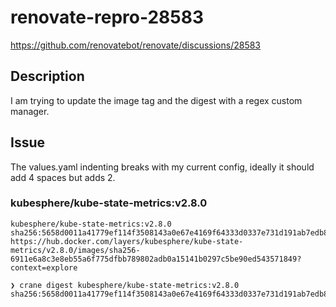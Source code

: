 # renovate-repro-28583
https://github.com/renovatebot/renovate/discussions/28583

## Description

I am trying to update the image tag and the digest with a regex custom manager.

## Issue

The values.yaml indenting breaks with my current config, ideally it should add 4 spaces but adds 2.

### kubesphere/kube-state-metrics:v2.8.0

```
kubesphere/kube-state-metrics:v2.8.0
sha256:5658d0011a41779ef114f3508143a0e67e4169f64333d0337e731d191ab7edb8
https://hub.docker.com/layers/kubesphere/kube-state-metrics/v2.8.0/images/sha256-6911e6a8c3e8eb55a6f775dfbb789802adb0a15141b0297c5be90ed543571849?context=explore
```

```
❯ crane digest kubesphere/kube-state-metrics:v2.8.0
sha256:5658d0011a41779ef114f3508143a0e67e4169f64333d0337e731d191ab7edb8
```
